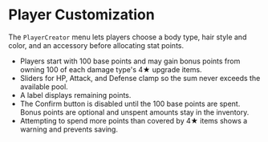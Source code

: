 # Player Customization

The `PlayerCreator` menu lets players choose a body type, hair style and color, and an accessory before allocating stat points.

- Players start with 100 base points and may gain bonus points from owning 100 of each damage type's 4★ upgrade items.
- Sliders for HP, Attack, and Defense clamp so the sum never exceeds the available pool.
- A label displays remaining points.
- The Confirm button is disabled until the 100 base points are spent. Bonus points are optional and unspent amounts stay in the inventory.
- Attempting to spend more points than covered by 4★ items shows a warning and prevents saving.

